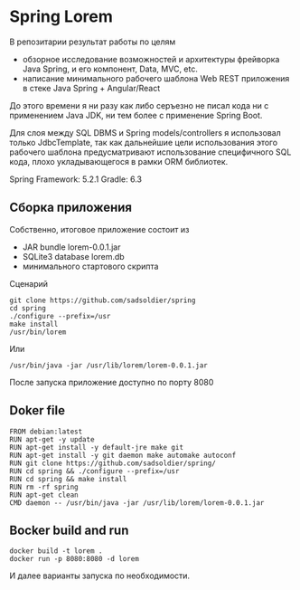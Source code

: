 
# Spring Lorem

В репозитарии результат работы по целям

- обзорное исследование возможностей и архитектуры фрейворка Java Spring, 
и его компонент, Data, MVC, etc.
- написание минимального рабочего шаблона Web REST приложения в стеке
Java Spring + Angular/React

До этого времени я ни разу как либо серъезно не писал кода ни 
с применением Java JDK, ни тем более с применение Spring Boot.

Для слоя между SQL DBMS и Spring models/controllers я использовал 
только JdbcTemplate, так как дальнейшие цели использования этого 
рабочего шаблона предусматривают использование специфичного SQL кода, 
плохо укладывающегося в рамки ORM библиотек.

Spring Framework: 5.2.1
Gradle: 6.3

## Сборка приложения

Собственно, итоговое приложение состоит из
- JAR bundle lorem-0.0.1.jar
- SQLite3 database lorem.db
- минимального стартового скрипта

Сценарий

    git clone https://github.com/sadsoldier/spring
    cd spring
    ./configure --prefix=/usr
    make install
    /usr/bin/lorem

Или 

    /usr/bin/java -jar /usr/lib/lorem/lorem-0.0.1.jar

После запуска приложение доступно по порту 8080

## Doker file

    FROM debian:latest
    RUN apt-get -y update
    RUN apt-get install -y default-jre make git
    RUN apt-get install -y git daemon make automake autoconf
    RUN git clone https://github.com/sadsoldier/spring/ 
    RUN cd spring && ./configure --prefix=/usr 
    RUN cd spring && make install
    RUN rm -rf spring
    RUN apt-get clean
    CMD daemon -- /usr/bin/java -jar /usr/lib/lorem/lorem-0.0.1.jar

## Bocker build and run

    docker build -t lorem .
    docker run -p 8080:8080 -d lorem

И далее варианты запуска по необходимости.

